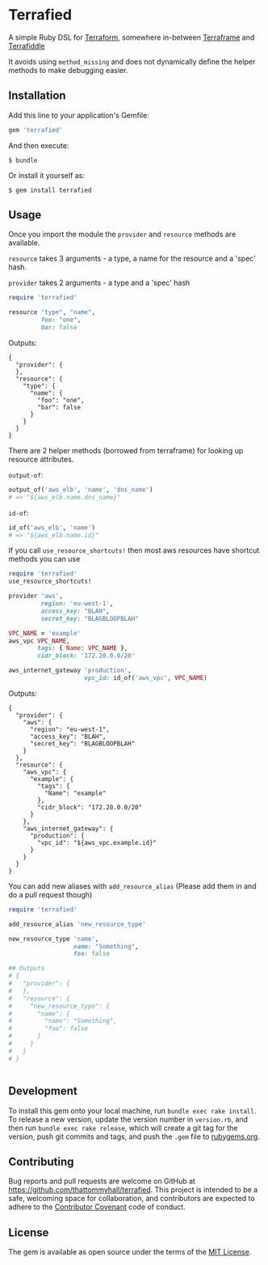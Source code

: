 # Terrafied

A simple Ruby DSL for [Terraform](), somewhere in-between
[Terraframe](https://github.com/eropple/terraframe/) and
[Terrafiddle](https://github.com/glenjamin/terrafiddle)

It avoids using `method_missing` and does not dynamically define the
helper methods to make debugging easier.

## Installation

Add this line to your application's Gemfile:

```ruby
gem 'terrafied'
```

And then execute:

    $ bundle

Or install it yourself as:

    $ gem install terrafied

## Usage

Once you import the module the `provider` and `resource` methods are
available.

`resource` takes 3 arguments - a type, a name for the resource and a
'spec' hash.

`provider` takes 2 arguments - a type and a 'spec' hash


```ruby
require 'terrafied'

resource "type", "name",
         foo: "one",
         bar: false
```

Outputs:

```
{
  "provider": {
  },
  "resource": {
    "type": {
      "name": {
        "foo": "one",
        "bar": false
      }
    }
  }
}
```

There are 2 helper methods (borrowed from terraframe) for looking up
resource attributes.

`output-of`:

```ruby
output_of('aws_elb', 'name', 'dns_name')
# => "${aws_elb.name.dns_name}"
```

`id-of`:

```ruby
id_of('aws_elb', 'name')
# => "${aws_elb.name.id}"
```

If you call `use_resource_shortcuts!` then most aws resources have
shortcut methods you can use

```ruby
require 'terrafied'
use_resource_shortcuts!

provider 'aws',
         region: 'eu-west-1',
         access_key: "BLAH",
         secret_key: "BLAGBLOOPBLAH"

VPC_NAME = 'example'
aws_vpc VPC_NAME,
        tags: { Name: VPC_NAME },
        cidr_block: '172.20.0.0/20'

aws_internet_gateway 'production',
                     vpc_id: id_of('aws_vpc', VPC_NAME)
```

Outputs:

```
{
  "provider": {
    "aws": {
      "region": "eu-west-1",
      "access_key": "BLAH",
      "secret_key": "BLAGBLOOPBLAH"
    }
  },
  "resource": {
    "aws_vpc": {
      "example": {
        "tags": {
          "Name": "example"
        },
        "cidr_block": "172.20.0.0/20"
      }
    },
    "aws_internet_gateway": {
      "production": {
        "vpc_id": "${aws_vpc.example.id}"
      }
    }
  }
}
```

You can add new aliases with `add_resource_alias` (Please add them in
and do a pull request though)

```ruby
require 'terrafied'

add_resource_alias 'new_resource_type'

new_resource_type 'name',
                  name: "Something",
                  foo: false

## Outputs
# {
#   "provider": {
#   },
#   "resource": {
#     "new_resource_type": {
#       "name": {
#         "name": "Something",
#         "foo": false
#       }
#     }
#   }
# }



```


## Development

To install this gem onto your local machine, run `bundle exec rake
install`. To release a new version, update the version number in
`version.rb`, and then run `bundle exec rake release`, which will
create a git tag for the version, push git commits and tags, and push
the `.gem` file to [rubygems.org](https://rubygems.org).

## Contributing

Bug reports and pull requests are welcome on GitHub at
https://github.com/thattommyhall/terrafied. This project is intended
to be a safe, welcoming space for collaboration, and contributors are
expected to adhere to the
[Contributor Covenant](contributor-covenant.org) code of conduct.

## License

The gem is available as open source under the terms of the
[MIT License](http://opensource.org/licenses/MIT).

